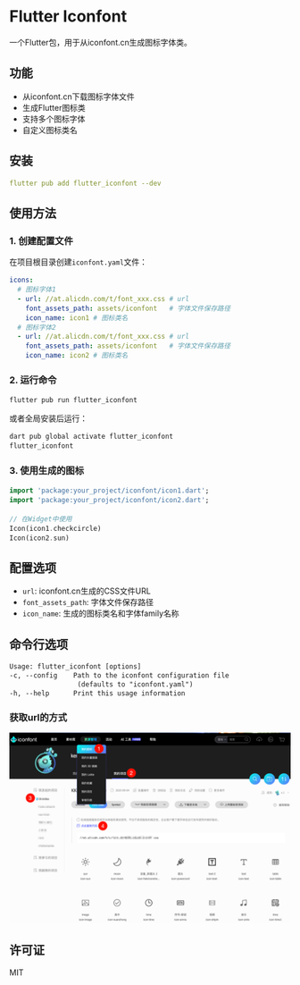 # Flutter Iconfont

一个Flutter包，用于从iconfont.cn生成图标字体类。

## 功能

- 从iconfont.cn下载图标字体文件
- 生成Flutter图标类
- 支持多个图标字体
- 自定义图标类名

## 安装

```yaml
flutter pub add flutter_iconfont --dev 
```

## 使用方法

### 1. 创建配置文件

在项目根目录创建`iconfont.yaml`文件：

```yaml
icons:
  # 图标字体1
  - url: //at.alicdn.com/t/font_xxx.css # url
    font_assets_path: assets/iconfont   # 字体文件保存路径
    icon_name: icon1 # 图标类名
  # 图标字体2
  - url: //at.alicdn.com/t/font_xxx.css # url
    font_assets_path: assets/iconfont   # 字体文件保存路径
    icon_name: icon2 # 图标类名
```

### 2. 运行命令

```bash
flutter pub run flutter_iconfont
```

或者全局安装后运行：

```bash
dart pub global activate flutter_iconfont
flutter_iconfont
```

### 3. 使用生成的图标

```dart
import 'package:your_project/iconfont/icon1.dart';
import 'package:your_project/iconfont/icon2.dart';

// 在Widget中使用
Icon(icon1.checkcircle)
Icon(icon2.sun)
```

## 配置选项

- `url`: iconfont.cn生成的CSS文件URL
- `font_assets_path`: 字体文件保存路径
- `icon_name`: 生成的图标类名和字体family名称

## 命令行选项

```
Usage: flutter_iconfont [options]
-c, --config    Path to the iconfont configuration file
                 (defaults to "iconfont.yaml")
-h, --help      Print this usage information
```

### 获取url的方式

![image.png](./images/image1.png)

## 许可证

MIT